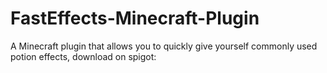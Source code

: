# FastEffects-Minecraft-Plugin
A Minecraft plugin that allows you to quickly give yourself commonly used potion effects, download on spigot:
